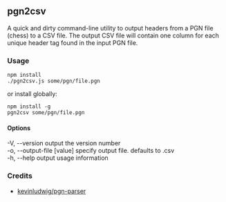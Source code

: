 ## pgn2csv

A quick and dirty command-line utility to output headers from a PGN file (chess) to a CSV file. The output CSV file will contain one column for each unique header tag found in the input PGN file.

### Usage

```
npm install
./pgn2csv.js some/pgn/file.pgn
```

or install globally:

```
npm install -g
pgn2csv some/pgn/file.pgn
```

#### Options

  -V, --version              output the version number  
  -o, --output-file [value]  specify output file. defaults to <inputFile>.csv  
  -h, --help                 output usage information  

### Credits

- [kevinludwig/pgn-parser](https://github.com/kevinludwig/pgn-parser)
